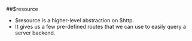 ##$resource
- $resource is a higher-level abstraction on $http.
- It gives us a few pre-defined routes that we can use to easily query a server backend.